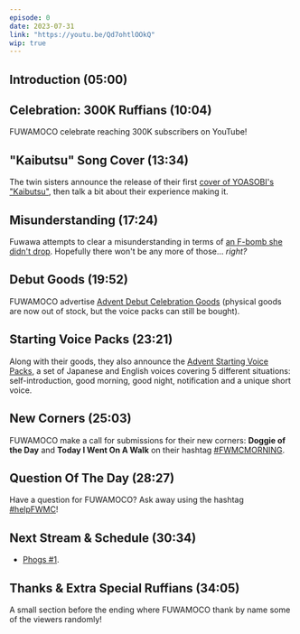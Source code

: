 ```yaml
---
episode: 0
date: 2023-07-31
link: "https://youtu.be/Qd7ohtlOOkQ"
wip: true
---
```


## Introduction (05:00)

## Celebration: 300K Ruffians (10:04)

FUWAMOCO celebrate reaching 300K subscribers on YouTube!

## "Kaibutsu" Song Cover (13:34)

The twin sisters announce the release of their first [cover of YOASOBI's "Kaibutsu"](https://youtu.be/Yr1EI_jYBB8), then talk a bit about their experience making it.

## Misunderstanding (17:24)

Fuwawa attempts to clear a misunderstanding in terms of [an F-bomb she didn't drop](https://youtu.be/7gTl1TW3j0A). Hopefully there won't be any more of those… *right?*

## Debut Goods (19:52)

FUWAMOCO advertise [Advent Debut Celebration Goods](https://shop.hololivepro.com/products/hololiveen_advent_debut) (physical goods are now out of stock, but the voice packs can still be bought).

## Starting Voice Packs (23:21)

Along with their goods, they also announce the [Advent Starting Voice Packs](https://shop.hololivepro.com/en/pages/search-results-page?q=starting%20voice%20advent), a set of Japanese and English voices covering 5 different situations: self-introduction, good morning, good night, notification and a unique short voice.

## New Corners (25:03)

FUWAMOCO make a call for submissions for their new corners: **Doggie of the Day** and **Today I Went On A Walk** on their hashtag [#FWMCMORNING](https://twitter.com/hashtag/FWMCMORNING).

## Question Of The Day (28:27)

Have a question for FUWAMOCO? Ask away using the hashtag [#helpFWMC](https://twitter.com/hashtag/helpFWMC)!

## Next Stream & Schedule (30:34)

* [Phogs #1](https://youtu.be/7oFqfnRE4p8).

## Thanks & Extra Special Ruffians (34:05)

A small section before the ending where FUWAMOCO thank by name some of the viewers randomly!
